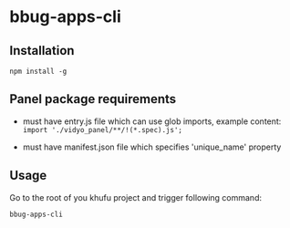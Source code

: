 # bbug-apps-cli

## Installation 

```npm install -g```

## Panel package requirements

- must have entry.js file which can use glob imports, example content:
    ```import './vidyo_panel/**/!(*.spec).js';```

- must have manifest.json file which specifies 'unique_name' property    

## Usage 
Go to the root of you khufu project and trigger following command: 

```bbug-apps-cli```

